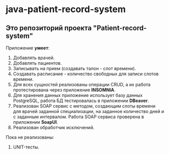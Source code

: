 # java-patient-record-system
## Это репозиторий проекта "Patient-record-system"

Приложение **умеет**:
1. Добавлять врачей.
2. Добавлять пациентов.
3. Записывать на прием (создавать талон - слот времени).
4. Создавать расписание - количество свободных для записи слотов времени.
5. Для всех сущностей реализованы операции CRUD, а их работа протестирована через приложение **INSOMNIA**.
6. Для хранения данных приложение использует базу данных PostgreSQL, работа БД тестировалась в приложении **DBeaver**.
7. Реализован SOAP сервис с методом, создающим слоты времени для врачей заданной специализации, на заданное количество
дней и с заданным интервалом. Работа SOAP сервиса проверена в приложении **SoapUI**.
8. Реализован обработчик исключений.

Пока не реализованы:
1. UNIT-тесты.